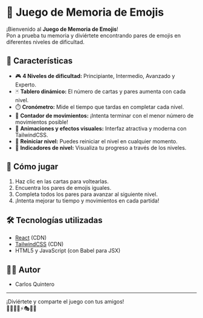 # 🧠 Juego de Memoria de Emojis

¡Bienvenido al **Juego de Memoria de Emojis**!  
Pon a prueba tu memoria y diviértete encontrando pares de emojis en diferentes niveles de dificultad.

## 🚀 Características

- 🎮 **4 Niveles de dificultad:** Principiante, Intermedio, Avanzado y Experto.
- 🃏 **Tablero dinámico:** El número de cartas y pares aumenta con cada nivel.
- ⏱️ **Cronómetro:** Mide el tiempo que tardas en completar cada nivel.
- 🎯 **Contador de movimientos:** ¡Intenta terminar con el menor número de movimientos posible!
- 🎉 **Animaciones y efectos visuales:** Interfaz atractiva y moderna con TailwindCSS.
- 🔄 **Reiniciar nivel:** Puedes reiniciar el nivel en cualquier momento.
- 🚦 **Indicadores de nivel:** Visualiza tu progreso a través de los niveles.

## 📝 Cómo jugar

1. Haz clic en las cartas para voltearlas.
2. Encuentra los pares de emojis iguales.
3. Completa todos los pares para avanzar al siguiente nivel.
4. ¡Intenta mejorar tu tiempo y movimientos en cada partida!

## 🛠️ Tecnologías utilizadas

- [React](https://react.dev/) (CDN)
- [TailwindCSS](https://tailwindcss.com/) (CDN)
- HTML5 y JavaScript (con Babel para JSX)

## 👨‍💻 Autor

- Carlos Quintero

---

¡Diviértete y comparte el juego con tus amigos!  
🌟🐉🦋🌸⚡🎭🔮💎
